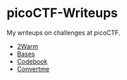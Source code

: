 # picoCTF-Writeups
 My writeups on challenges at picoCTF.


- [2Warm](./2Warm/Writeup.md)
- [Bases](./Bases/Writeup.md)
- [Codebook](./Codebook/Writeup.md)
- [Convertme](./Convertme/Writeup.md)
